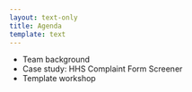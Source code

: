 ```yaml
---
layout: text-only
title: Agenda
template: text
---
```


- Team background
- Case study: HHS Complaint Form Screener
- Template workshop
